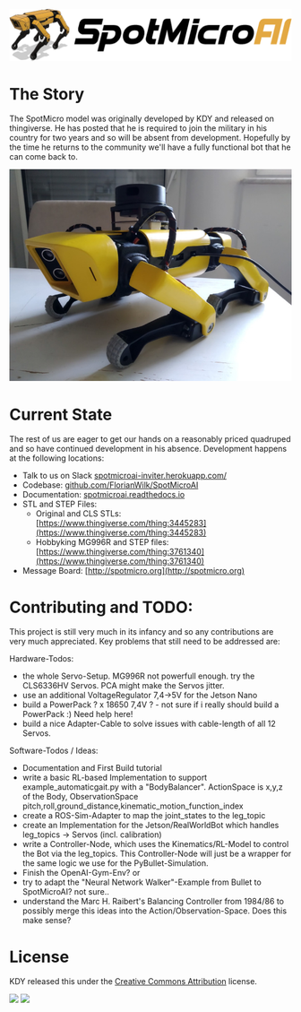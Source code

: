 ![SpotMicroAI](assets/logo.png)

# The Story
The SpotMicro model was originally developed by KDY and released on thingiverse. He has posted that he is required to join the military in his country for two years and so will be absent from development. Hopefully by the time he returns to the community we'll have a fully functional bot that he can come back to.

![SpotMicroAI](assets/SpotMicroAI_complete_1.jpg)

# Current State
The rest of us are eager to get our hands on a reasonably priced quadruped and so have continued development in his absence. Development happens at the following locations:

- Talk to us on Slack [spotmicroai-inviter.herokuapp.com/](https://spotmicroai-inviter.herokuapp.com/)
- Codebase: [github.com/FlorianWilk/SpotMicroAI](https://github.com/FlorianWilk/SpotMicroAI)
- Documentation: [spotmicroai.readthedocs.io](https://spotmicroai.readthedocs.io)
- STL and STEP Files: 
    - Original and CLS STLs: [https://www.thingiverse.com/thing:3445283](https://www.thingiverse.com/thing:3445283) 
    - Hobbyking MG996R and STEP files: [https://www.thingiverse.com/thing:3761340](https://www.thingiverse.com/thing:3761340)
- Message Board: [http://spotmicro.org](http://spotmicro.org)

# Contributing and TODO:
This project is still very much in its infancy and so any contributions are very much appreciated. Key problems that still need to be addressed are: 

Hardware-Todos:

 - the whole Servo-Setup. MG996R not powerfull enough. try the CLS6336HV Servos. PCA might make the Servos jitter.
 - use an additional VoltageRegulator 7,4->5V for the Jetson Nano
 - build a PowerPack ? x 18650 7,4V ? - not sure if i really should build a PowerPack :) Need help here! 
 - build a nice Adapter-Cable to solve issues with cable-length of all 12 Servos. 
 
Software-Todos / Ideas:
 
 - Documentation and First Build tutorial
 - write a basic RL-based Implementation to support example_automaticgait.py with a "BodyBalancer". ActionSpace is x,y,z of the Body, ObservationSpace pitch,roll,ground_distance,kinematic_motion_function_index
 - create a ROS-Sim-Adapter to map the joint_states to the leg_topic 
 - create an Implementation for the Jetson/RealWorldBot which handles leg_topics -> Servos (incl. calibration)
 - write a Controller-Node, which uses the Kinematics/RL-Model to control the Bot via the leg_topics. This Controller-Node will just be a wrapper for the same logic we use for the PyBullet-Simulation. 
 - Finish the OpenAI-Gym-Env? or
 - try to adapt the "Neural Network Walker"-Example from Bullet to SpotMicroAI? not sure..
 - understand the Marc H. Raibert's Balancing Controller from 1984/86 to possibly merge this ideas into the Action/Observation-Space. Does this make sense?


# License
KDY released this under the [Creative Commons Attribution](http://creativecommons.org/licenses/by/3.0/) license.

![](https://cdn.thingiverse.com/site/img/cc/chooser_cc.png) ![](https://cdn.thingiverse.com/site/img/cc/chooser_by.png)
